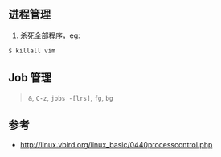 ## 进程管理
1. 杀死全部程序，eg:

```bash
$ killall vim
```

## Job 管理

> `&`, `C-z`, `jobs -[lrs]`, `fg`, `bg`

## 参考
* http://linux.vbird.org/linux_basic/0440processcontrol.php
